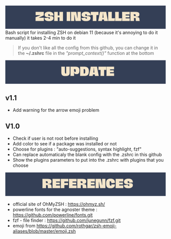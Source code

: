 ![Zsh installer](git_zsh_installer_title.png)
Bash script for installing ZSH on debian 11 (because it's annoying to do it manually) it takes 2-4 min to do it

> If you don't like all the config from this github, you can change it in the **~/.zshrc** file in the *"prompt_context()"* function at the bottom

![Update](git_zsh_installer_update.png)

## v1.1
- Add warning for the arrow emoji problem

## V1.0

- Check if user is not root before installing
- Add color to see if a package was installed or not
- Choose for plugins : "auto-suggestions, syntax highlight, fzf"
- Can replace automaticaly the blank config with the .zshrc in this github
- Show the plugins parameters to put into the .zshrc with plugins that you choose


![References](git_zsh_installer_references.png)
- official site of OhMyZSH : https://ohmyz.sh/
- powerline fonts for the agnoster theme : https://github.com/powerline/fonts.git
- fzf - file finder : https://github.com/junegunn/fzf.git
- emoji from https://github.com/rothgar/zsh-emoji-aliases/blob/master/emoji.zsh
